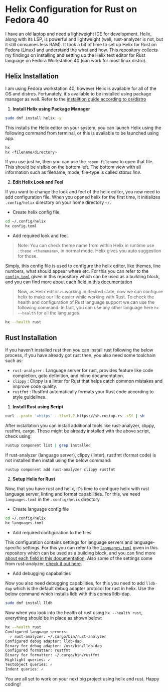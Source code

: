 # Helix Configuration for Rust on Fedora 40
I have an old laptop and need a lightweight IDE for development. Helix, along with its LSP, is powerful and lightweight (well, rust-analyzer is not, but it still consumes less RAM). It took a bit of time to set up Helix for Rust on Fedora (Linux) and understand the what and how. This repository collects my findings on installing and setting up the Helix text editor for Rust language on Fedora Workstation 40 (can work for most linux distro).

## Helix Installation
I am using Fedora workstation 40, however Helix is available for all of the OS and distros. Fortunately, it's available to be installed using package manager as well. Refer to the [installtion guide according to os/distro](https://docs.helix-editor.com/package-managers.html)
1. **Install Helix using Package Manager**
```bash
sudo dnf install helix -y
```  
This installs the Helix editor on your system, you can launch Helix using the following command from terminal, or this is available to be launched using app.
```bash
hx
hx <filename/directory>
```
If you use just `hx`, then you can use the `:open filename` to open that file. This should be visible on the bottom left. The bottom view with all information such as filename, mode, file-type is called *status line*.

2. **Edit Helix Look and Feel**

If you want to change the look and feel of the helix editor, you now need to add configuration file. When you opened helix for the first time, it initializes `.config/helix` directory on your home directory `~/.`
  - Create helix config file.
```bash
cd ~/.config/helix
hx config.toml
```
  - Add required look and feel.

>Note: You can check theme name from within Helix in runtime use `:theme <themename>`, in normal mode. Helix gives you auto suggestion for those.

Simply, this config file is used to configure the helix editor, like themes, line numbers, what should appear where etc. For this you can refer to the [`config.toml`](https://github.com/bp7968h/helix-rust-fedora/blob/main/config.toml) given in this repository which can be used as a building block, and you can find more [about each field in this documentation](https://docs.helix-editor.com/configuration.html) 

>Now, as Helix editor is working in desired state, now we can configure helix to make our life easier while working with Rust. To check the health and configuration of Rust language support  we can use the following command: In fact, you can use any other language here `hx --health` for all the languages.
```bash
hx --health rust
```
## Rust Installation
If you haven't installed rust then you can install rust following the below process, if you have already got rust then, you also need some toolchain such as:
  * `rust-analyzer` : Language server for rust, provides feature like code completion, goto definition, and inline documentation.
  * `clippy` : Clippy is a linter for Rust that helps catch common mistakes and improve code quality.
  * `rustfmt` : Rustfmt automatically formats your Rust code according to style guidelines.
1. **Install Rust using Script**
```bash
curl --proto '=https' --tlsv1.2 https://sh.rustup.rs -sSf | sh
```
After installation you can install additional tools like rust-analyzer, clippy, rustfmt, cargo. These might be already installed with the above script, check using:
```bash
rustup component list | grep installed
```
If rust-analyzer (language server), clippy (linter), rustfmt (format code) is not installed then install using the below command:
```bash
rustup component add rust-analyzer clippy rustfmt
```

2. **Setup Helix for Rust**

Now, that you have rust and helix, it's time to configure helix with rust language server, linting and format capabilities. For this, we need `languages.toml` in the `.config/helix` directory.
  - Create language config file
```bash
cd ~/.config/helix
hx languages.toml
```
  - Add required configuration to the files

This configuration contains settings for language servers and language-specific settings. For this you can refer to the [`languages.toml`](https://github.com/bp7968h/helix-rust-fedora/blob/main/languages.toml) given in this repository which can be used as a building block, and you can find more [about each field in this documentation](https://docs.helix-editor.com/languages.html). Also some of the settings come from rust-analyzer, [check it out here](https://rust-analyzer.github.io/manual.html).
  - Add debugging capabalities

Now you also need debugging capabilities, for this you need to add `lldb-dap` which is the default debug adapter protocol for rust in helix. Use the below command which installs lldb with this comes lldb-dap.
```bash
sudo dnf install lldb
```

Now when you look into the health of rust using `hx --health rust`, everything should be in place as shown below:
```bash
hx --health rust
Configured language servers:
  ✓ rust-analyzer: ~/.cargo/bin/rust-analyzer
Configured debug adapter: lldb-dap
Binary for debug adapter: /usr/bin/lldb-dap
Configured formatter: rustfmt
Binary for formatter: ~/.cargo/bin/rustfmt
Highlight queries: ✓
Textobject queries: ✓
Indent queries: ✓
```

You are all set to work on your next big project using helix and rust. 
Happy coding!
